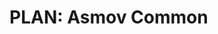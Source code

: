 PLAN: Asmov Common
================================================================================

